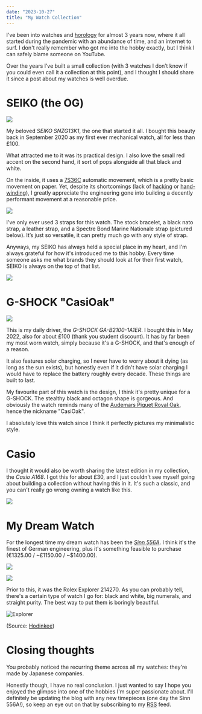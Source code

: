 ```yaml
---
date: "2023-10-27"
title: "My Watch Collection"
---
```


I've been into watches and [horology](https://en.wikipedia.org/wiki/Horology) for almost 3 years now, where it all started during the pandemic with an abundance of time, and an internet to surf. I don't really remember who got me into the hobby exactly, but I think I can safely blame someone on YouTube.

Over the years I’ve built a small collection (with 3 watches I don’t know if you could even call it a collection at this point), and I thought I should share it since a post about my watches is well overdue.

# SEIKO (the OG)

![](../assets/seiko.jpeg)

My beloved _SEIKO SNZG13K1_, the one that started it all. I bought this beauty back in September 2020 as my first ever mechanical watch, all for less than £100.

What attracted me to it was its practical design. I also love the small red accent on the second hand, it sort of pops alongside all that black and white.

On the inside, it uses a [7S36C](https://calibercorner.com/seiko-caliber-7s36/) automatic movement, which is a pretty basic movement on paper. Yet, despite its shortcomings (lack of [hacking](https://en.wikipedia.org/wiki/Hack_watch) or [hand-winding](https://www.google.com/search?q=define+watch+hand+winding)), I greatly appreciate the engineering gone into building a decently performant movement at a reasonable price.

![](../assets/seiko-back.jpeg)

I've only ever used 3 straps for this watch. The stock bracelet, a black nato strap, a leather strap, and a Spectre Bond Marine Nationale strap (pictured below). It’s just so versatile, it can pretty much go with any style of strap.

Anyways, my SEIKO has always held a special place in my heart, and I'm always grateful for how it's introduced me to this hobby. Every time someone asks me what brands they should look at for their first watch, SEIKO is always on the top of that list.

![](../assets/wearing-seiko.jpeg)

# G-SHOCK "CasiOak"

![](../assets/g-shock.jpeg)

This is my daily driver, the _G-SHOCK GA-B2100-1A1ER_. I bought this in May 2022, also for about £100 (thank you student discount). It has by far been my most worn watch, simply because it's a G-SHOCK, and that's enough of a reason.

It also features solar charging, so I never have to worry about it dying (as long as the sun exists), but honestly even if it didn't have solar charging I would have to replace the battery roughly every decade. These things are built to last.

My favourite part of this watch is the design, I think it's pretty unique for a G-SHOCK. The stealthy black and octagon shape is gorgeous. And obviously the watch reminds many of the [Audemars Piguet Royal Oak](https://www.audemarspiguet.com/com/en/collections/royal-oak.html), hence the nickname "CasiOak".

I absolutely love this watch since I think it perfectly pictures my minimalistic style.

# Casio

I thought it would also be worth sharing the latest edition in my collection, the _Casio A168_. I got this for about £30, and I just couldn't see myself going about building a collection without having this in it. It's such a classic, and you can't really go wrong owning a watch like this.

![](../assets/casio.jpeg)

# My Dream Watch

For the longest time my dream watch has been the _[Sinn 556A](https://www.sinn.de/en/Modell/556_A.htm)_. I think it's the finest of German engineering, plus it's something feasible to purchase (€1325.00 / ~£1150.00 / ~$1400.00).

![](https://www.sinn.de/out/pictures/generated/product/1/2340_3620_100/556.014_385_20_mit_band.png)

![](https://www.sinn.de/out/pictures/generated/product/5/900_1400_100/556.014_385_20_n.png)

Prior to this, it was the Rolex Explorer 214270. As you can probably tell, there's a certain type of watch I go for: black and white, big numerals, and straight purity. The best way to put them is boringly beautiful.

![Explorer](https://hodinkee.imgix.net/uploads/images/1556028736751-zemdcenll7a-00a5730e971e099ab90038731136c905/L1010026-Edit.jpg)

(Source: [Hodinkee](https://www.hodinkee.com/articles/rolex-explorer-214270-review))

# Closing thoughts

You probably noticed the recurring theme across all my watches: they're made by Japanese companies.

Honestly though, I have no real conclusion. I just wanted to say I hope you enjoyed the glimpse into one of the hobbies I'm super passionate about. I'll definitely be updating the blog with any new timepieces (one day the Sinn 556A!), so keep an eye out on that by subscribing to my [RSS](https://parsam.io/rss.xml) feed.
